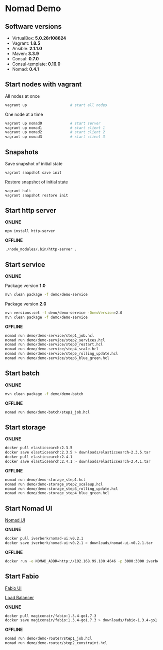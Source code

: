 # Nomad Demo

## Software versions
- VirtualBox: **5.0.26r108824**
- Vagrant: **1.8.5**
- Ansible: **2.1.1.0**
- Maven: **3.3.9**
- Consul: **0.7.0**
- Consul-template: **0.16.0**
- Nomad: **0.4.1**

## Start nodes with vagrant

All nodes at once
```sh
vagrant up                    # start all nodes
```

One node at a time
```sh
vagrant up nomad0             # start server
vagrant up nomad1             # start client 1
vagrant up nomad2             # start client 2
vagrant up nomad3             # start client 3
```

## Snapshots
Save snapshot of initial state
```sh
vagrant snapshot save init
```
Restore snapshot of initial state
```sh
vagrant halt
vagrant snapshot restore init
```

## Start http server
**ONLINE**
```sh
npm install http-server
```
**OFFLINE**
```sh
./node_modules/.bin/http-server .
```

## Start service
**ONLINE**

Package version **1.0**
```sh
mvn clean package -f demo/demo-service
```

Package version **2.0**
```sh
mvn versions:set -f demo/demo-service -DnewVersion=2.0
mvn clean package -f demo/demo-service
```
**OFFLINE**
```sh
nomad run demo/demo-service/step1_job.hcl
nomad run demo/demo-service/step2_services.hcl
nomad run demo/demo-service/step3_restart.hcl
nomad run demo/demo-service/step4_scale.hcl
nomad run demo/demo-service/step5_rolling_update.hcl
nomad run demo/demo-service/step6_blue_green.hcl
```

## Start batch
**ONLINE**
```sh
mvn clean package -f demo/demo-batch
```
**OFFLINE**
```sh
nomad run demo/demo-batch/step1_job.hcl
```

## Start storage
**ONLINE**
```sh
docker pull elasticsearch:2.3.5
docker save elasticsearch:2.3.5 > downloads/elasticsearch-2.3.5.tar
docker pull elasticsearch:2.4.1
docker save elasticsearch:2.4.1 > downloads/elasticsearch-2.4.1.tar
```
**OFFLINE**
```sh
nomad run demo/demo-storage_step1.hcl
nomad run demo/demo-storage_step2_scaleup.hcl
nomad run demo/demo-storage_step3_rolling_update.hcl
nomad run demo/demo-storage_step4_blue_green.hcl
```

## Start Nomad UI

[Nomad UI](http://192.168.99.1:3000)

**ONLINE**
```sh
docker pull iverberk/nomad-ui:v0.2.1
docker save iverberk/nomad-ui:v0.2.1 > downloads/nomad-ui-v0.2.1.tar
```
**OFFLINE**
```sh
docker run -e NOMAD_ADDR=http://192.168.99.100:4646 -p 3000:3000 iverberk/nomad-ui:v0.2.1
```

## Start Fabio

[Fabio UI](http://192.168.99.1:9998/)

[Load Balancer](http://192.168.99.1:9999/hello)

**ONLINE**
```sh
docker pull magiconair/fabio:1.3.4-go1.7.3
docker save magiconair/fabio:1.3.4-go1.7.3 > downloads/fabio-1.3.4-go1.7.3.tar
```
**OFFLINE**
```sh
nomad run demo/demo-router/step1_job.hcl
nomad run demo/demo-router/step2_constraint.hcl
```
